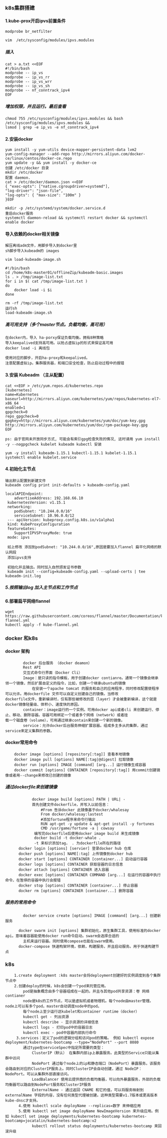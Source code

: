 ### k8s集群搭建

#### 1.kube-prox开启ipvs前置条件

	modprobe br_netfilter

	vim  /etc/sysconfig/modules/ipvs.modules

##### 插入

	cat > a.txt <<EOF
	#!/bin/bash 
	modprobe -- ip_vs 
	modprobe -- ip_vs_rr 
	modprobe -- ip_vs_wrr 
	modprobe -- ip_vs_sh 
	modprobe -- nf_conntrack_ipv4 
	EOF
##### 增加权限，并且运行。最后查看
	chmod 755 /etc/sysconfig/modules/ipvs.modules && bash /etc/sysconfig/modules/ipvs.modules &&
	lsmod | grep -e ip_vs -e nf_conntrack_ipv4

#### 2.安装docker
	yum install -y yum-utils device-mapper-persistent-data lvm2
	yum-config-manager --add-repo http://mirrors.aliyun.com/docker-ce/linux/centos/docker-ce.repo
	yum update -y && yum install -y docker-ce	
    创建 /etc/docker 目录
	mkdir /etc/docker
	配置 daemon.
	cat > /etc/docker/daemon.json <<EOF 
	{ "exec-opts": ["native.cgroupdriver=systemd"], 
	"log-driver": "json-file", 
	"log-opts": { "max-size": "100m" } 
	}EOF

	mkdir -p /etc/systemd/system/docker.service.d
	重启docker服务
	systemctl daemon-reload && systemctl restart docker && systemctl enable docker
#### 导入依赖的docker相关镜像

	解压离线adm文件，用脚步导入到docker里
	sh脚步导入kubeadm的 images

	vim load-kubeadm-image.sh

	#!/bin/bash
	cd /home/k8s-master01/offlineZip/kubeadm-basic.images
	ls . > /tmp/image-list.txt
	for i in $( cat /tmp/image-list.txt )
	do
		docker load -i $i
	done

	rm -rf /tmp/image-list.txt
	运行sh
	load-kubeadm-image.sh
##### 高可用支持（多个master节点。负载均衡，高可用）
    在docker内，导入 ha-porxy保证负载均衡。拥有8种策略
    导入keepalived支持高可用。以抢占虚拟ip的形式来保证高可用
    docker load -i 离线包

    使用对应的脚步，开启ha-proxy和keepalived。
    注意配置虚拟ip。集群服务器，和端口安全检查，防止启动过程中的报错



#### 3.安装 Kubeadm （主从配置）
	cat <<EOF > /etc/yum.repos.d/kubernetes.repo 
	[kubernetes] 
	name=Kubernetes 
	baseurl=http://mirrors.aliyun.com/kubernetes/yum/repos/kubernetes-el7-x86_64 
	enabled=1 
	gpgcheck=0 
	repo_gpgcheck=0 
	gpgkey=http://mirrors.aliyun.com/kubernetes/yum/doc/yum-key.gpg http://mirrors.aliyun.com/kubernetes/yum/doc/rpm-package-key.gpg 
	EOF

	ps: 由于官网未开放同步方式, 可能会有索引gpg检查失败的情况, 这时请用 yum install -y --nogpgcheck kubelet kubeadm kubectl 安装

	yum -y install kubeadm-1.15.1 kubectl-1.15.1 kubelet-1.15.1 
	systemctl enable kubelet.service


#### 4.初始化主节点
    输出默认配置到新建文件
	kubeadm config print init-defaults > kubeadm-config.yaml 

	localAPIEndpoint: 
		advertiseAddress: 192.168.66.10
	 kubernetesVersion: v1.15.1 
	 networking: 
	 	podSubnet: "10.244.0.0/16" 
	 	serviceSubnet: 10.96.0.0/12 
	 --- apiVersion: kubeproxy.config.k8s.io/v1alpha1 
	 kind: KubeProxyConfiguration 
	 featureGates: 
	 	SupportIPVSProxyMode: true 
	 mode: ipvs 

	 如上修改 添加到podSubnet: "10.244.0.0/16",原因是要加入flannel 扁平化网络的默认网段
	 添加ipvs支持

	 初始化并且输出。同时加入自然颁发证书参数
	 kubeadm init --config=kubeadm-config.yaml --upload-certs | tee kubeadm-init.log

##### 5.按照输出log 加入主节点和工作节点

#### 6.部署扁平网络flannel

	wget https://raw.githubusercontent.com/coreos/flannel/master/Documentation/kube-flannel.yml
	kubectl apply -f kube-flannel.yml



### docker 和k8s
#### docker 架构
            docker 后台服务 （docker deamon）
            Rest API
            交互式命令行界面（Docker Cli）
            Image：是只读的指令模板，用于创建docker contianre。通常一个镜像会继承领一个镜像，然后扩展自定义的指令，比如，创建一个继承ubuntu的镜像
                在安装一个apache tomcat 的服务和自己的应用程序，同时修改配置使程序可以允许。用dockerfile 文件可以自定义创建自己的镜像。当修改                     dockerfile文件，重新编译时，仅有那些被修改的层（layer）才会被重新编译，这个就是docker镜像轻量级、体积小、速度快的原因。
            container：image运行的一个实例。可用docker api或者cli 来创建运行、停止、移动、删除容器。容器可用绑定一个或者多个网络（network）或者挂                    载一个磁盘卷（volume），可用通过继承contain来创建一个新的镜像。
            service：允许docker后台服务伸缩扩展容器。组成多主多从的集群，通过service来定义集群的参数。
#### docker常用命令
        docker image [options] [repository[:tag]] 查看本地镜像 
        docker image pull [options] NAME[:tag|@digest] 拉取镜像
        docker run [options] IMAGE [command] [arg...] 运行镜像生成容器
        docker commit [options] CONTAINER [repository[:tag]] 用commit创建镜像或者用--change来修改已创建的镜像
##### 通过dockerfile来创建镜像
                docker image build [options] PATH | URL| -
                首先创建文件dockerfile，并写入以前信息：
                    #From 告诉docker 此镜像基于docker/whalesay
                    From docker/whalesay:lastest
                    #添加fortune程序来命令行输出
                    RUN apt-get -y update & apt-get install -y fortunes
                    CMD /usr/game/fortune -a | cowsay
                 编写完dockerfile后使用docker image build 来生成镜像
                 docker build -t docker-whale .
                 -t 来标识添加tag， . 为dockerfile所在的路径
          docker login [options] [servier] 登录docker hub 仓库
          docker push [options] NAME[:tag] 上传镜像到docker hub
          docker start [options] CONTAINER [container...] 启动运行容器
          docker logs [options] CONTAINER 获取容器的日志信息
          docker attach [options] CONTAINER 进入容器
          docker exec [options] CONTAINER COMMAND [arg...] 在运行的容器中执行命令，在暂停的容器中执行会报错
          docker stop [options] CONTAINER [container...] 停止容器
          docker rm [options] CONTAINER [container...] 删除容器
##### 服务的常用命令
            docker service create [options] IMAGE [command] [arg...] 创建新服务
            
          docker swarm init [options] 集群初始化，原生集群工具，使用标准的docker api。意味着容器能使用docker run命令启动。swarm会选择合适的
            主机来运行容器。同时使用compose也能在swarm使用。
          docker-compose 快速构架环境，依赖，构建服务，并且启动服务。用于快速构建节点
### k8s
        1.create deployment :k8s master会将deployment创建好的实例调度到各个集群节点中
        2.创建deploy的时候，k8s会创建一个pod来托管应用。
            pod是抽象概念由多个容器组成在一起的。并且与其他pod共享资源：卷 网络 contianer
            node是k8s的工作节点，可以是虚拟机或者物理机。每个node由master管理。node上可以有多个pod。master自动调度node中的pod。
            每个node上至少运行这kubelet和container runtime（docker）
            kubectl get - 列出资源
            kubectl describe - 显示资源的详细信息
            kubectl logs - 打印pod中的容器日志
            kubectl exec - pod中容器内部执行命令
         3.services：定义了pod的逻辑分组和访问pod的策略。 例如 kubectl expose deployment/kubernetes-bootcamp --type="NodePort" --port 8080
            通过type在serviceSpec中指定所需要的类型：
                ClusterIP（默认） 在集群内部ip上暴露服务。此类型的Service只能从集群中访问
                NodePort 通过每个node上的ip和静态端口（NodePort）暴露服务。该服务会路由到对应的ClusterIP服务上。同时ClusterIP会自动创建，通过 NodeIP：NodePort。可以从集群外部直接访问。
                LoadBalancer 使用云提供商的负载均衡器，可以向外暴露服务，外部的负载均衡器可以路由到NodePort服务和ClusterIP服务
                ExternalName - 通过返回 CNAME 和它的值，可以将服务映射到 externalName 字段的内容，没有任何类型代理被创建。这种类型需要v1.7版本或更高版本kube-dnsc才支持。
          4.使用 kubectl scale deployName --replicas=数字 来伸缩应用
          5.使用 kubectl set image deployName NewImageVersion 来升级应用。例如 kubectl set image deployments/kubernetes-bootcamp kubernetes-bootcamp=jocatalin/kubernetes-bootcamp:v2
                kubectl rollout status deployments/kubernetes-bootcamp 来回滚升级
                 
                
        
